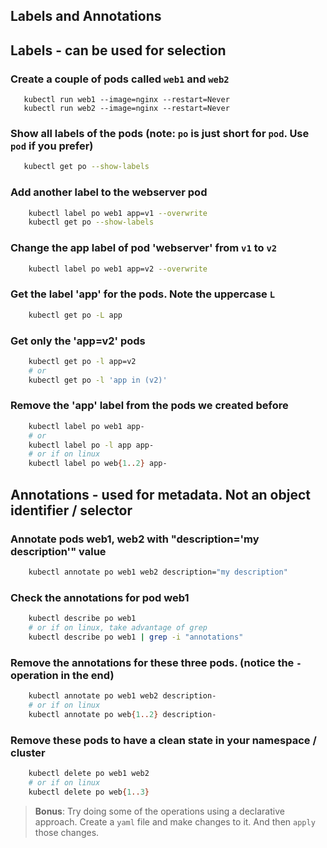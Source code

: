 ## Labels and Annotations

## Labels - can be used for selection

### Create a couple of pods called `web1` and `web2`
```
   kubectl run web1 --image=nginx --restart=Never   
   kubectl run web2 --image=nginx --restart=Never   
```

### Show all labels of the pods (note: `po` is just short for `pod`. Use `pod` if you prefer)
```bash
   kubectl get po --show-labels
```

### Add another label to the webserver pod
```bash
    kubectl label po web1 app=v1 --overwrite
    kubectl get po --show-labels
```

### Change the app label of pod 'webserver' from `v1` to `v2`
```bash
    kubectl label po web1 app=v2 --overwrite
```

### Get the label 'app' for the pods. Note the uppercase `L`
```bash
    kubectl get po -L app
```

### Get only the 'app=v2' pods

```bash
    kubectl get po -l app=v2
    # or
    kubectl get po -l 'app in (v2)'
```

### Remove the 'app' label from the pods we created before

```bash
    kubectl label po web1 app-
    # or
    kubectl label po -l app app-
    # or if on linux 
    kubectl label po web{1..2} app-
```

## Annotations - used for metadata. Not an object identifier / selector

### Annotate pods web1, web2 with "description='my description'" value

```bash
    kubectl annotate po web1 web2 description="my description"
```

### Check the annotations for pod web1

```bash
    kubectl describe po web1 
    # or if on linux, take advantage of grep
    kubectl describe po web1 | grep -i "annotations"
```

### Remove the annotations for these three pods. (notice the `-` operation in the end)

```bash
    kubectl annotate po web1 web2 description-
    # or if on linux
    kubectl annotate po web{1..2} description-
```

### Remove these pods to have a clean state in your namespace / cluster

```bash
    kubectl delete po web1 web2 
    # or if on linux
    kubectl delete po web{1..3}
```

> **Bonus**: Try doing some of the operations using a declarative approach. Create a `yaml` file and make changes to it. And then `apply` those changes.